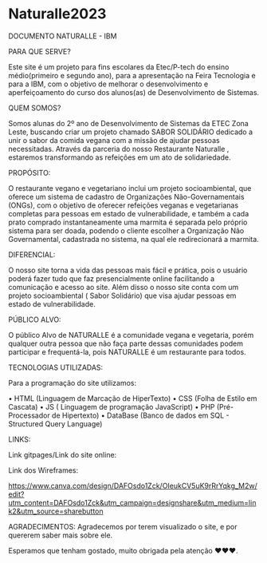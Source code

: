 # Naturalle2023
DOCUMENTO NATURALLE - IBM
 
PARA QUE SERVE?
 
Este site é um projeto para fins escolares da Etec/P-tech do ensino médio(primeiro e segundo ano), para a apresentação na Feira Tecnologia e para a IBM, com o objetivo de melhorar o desenvolvimento e aperfeiçoamento do curso dos alunos(as) de Desenvolvimento de Sistemas.
 
QUEM SOMOS?
 
Somos alunas do 2º ano de Desenvolvimento de Sistemas da ETEC Zona Leste, buscando criar um projeto chamado SABOR SOLIDÁRIO dedicado a unir o sabor da comida vegana com a missão de ajudar pessoas necessitadas. Através da parceria do nosso Restaurante Naturalle , estaremos transformando as refeições em um ato de solidariedade.
 
PROPÓSITO:
 
O restaurante vegano e vegetariano inclui um projeto socioambiental, que oferece um sistema de cadastro de Organizações Não-Governamentais (ONGs), com o objetivo de oferecer refeições veganas e vegetarianas completas para pessoas em estado de vulnerabilidade, e também a cada prato comprado instantaneamente uma marmita é separada pelo próprio sistema para ser doada, podendo o cliente escolher a Organização Não Governamental, cadastrada no sistema, na qual ele redirecionará a marmita.
 
DIFERENCIAL:
 
O nosso site torna a vida das pessoas mais fácil e prática, pois o usuário poderá fazer tudo que faz presencialmente online facilitando a comunicação e acesso ao site. Além disso o nosso site conta com um projeto socioambiental ( Sabor Solidário) que visa ajudar pessoas em estado de vulnerabilidade.
 
PÚBLICO ALVO:
 
O público Alvo de NATURALLE é a comunidade vegana e vegetaria, porém qualquer outra pessoa que não faça parte dessas comunidades podem participar e frequentá-la, pois NATURALLE é um restaurante para todos.
 
 
TECNOLOGIAS UTILIZADAS:
 
Para a programação do site utilizamos:
 
• HTML (Linguagem de Marcação de HiperTexto)
• CSS (Folha de Estilo em Cascata)
• JS ( Linguagem de programação JavaScript)
• PHP (Pré-Processador de Hipertexto)
• DataBase (Banco de dados em SQL - Structured Query Language)
 
 
LINKS:
 
Link gitpages/Link do site online:
 
 
Link dos Wireframes:
 
https://www.canva.com/design/DAFOsdo1Zck/OIeukCV5uK9rRrYqkg_M2w/edit?utm_content=DAFOsdo1Zck&utm_campaign=designshare&utm_medium=link2&utm_source=sharebutton
 
 
AGRADECIMENTOS:
Agradecemos por terem visualizado o site, e por quererem saber mais sobre ele.
 
Esperamos que tenham gostado, muito obrigada pela atenção ❤️❤️❤️.
 
